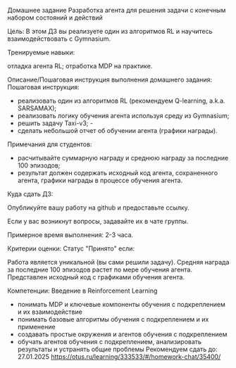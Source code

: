 Домашнее задание
Разработка агента для решения задачи с конечным набором состояний и действий

Цель:
В этом ДЗ вы реализуете один из алгоритмов RL и научитесь взаимодействовать с Gymnasium.

Тренируемые навыки:

отладка агента RL;
отработка MDP на практике.

Описание/Пошаговая инструкция выполнения домашнего задания:
Пошаговая инструкция:


- реализовать один из алгоритмов RL (рекомендуем Q-learning, a.k.a. SARSAMAX);
- реализовать логику обучения агента используя среду из Gymnasium;
- решить задачу Taxi-v3; -
- сделать небольшой отчет об обучении агента (графики награды).

Примечания для студентов:

- расчитывайте суммарную награду и среднюю награду за последние 100 эпизодов;
- результат должен содержать исходный код агента, сохраненного агента, графики награды в процессе обучения агента.

Куда сдать ДЗ:

Опубликуйте вашу работу на github и предоставьте ссылку.

Если у вас возникнут вопросы, задавайте их в чате группы.

Примерное время выполнения: 2-3 часа.

Критерии оценки:
Статус "Принято" если:

Работа является уникальной (вы сами решили задачу).
Средняя награда за последние 100 эпизодов растет по мере обучения агента.
Представлен исходный код с графиками обучения агента.

Компетенции:
Введение в Reinforcement Learning
- понимать MDP и ключевые компоненты обучения с подкреплением и их взаимодействие
- понимать базовые алгоритмы обучения с подкреплением и их применение
- создавать простые окружения и агентов обучения с подкреплением
- обучать агентов обучения с подкреплением, анализировать результаты и устранять общие проблемы
Рекомендуем сдать до: 27.01.2025
https://otus.ru/learning/333533/#/homework-chat/35400/
